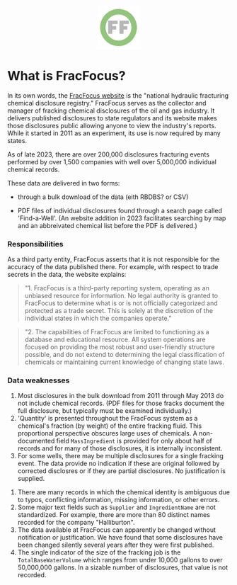 <center> <img src="images/header_logo.png" width="100"/></center>

<!-- 
To do:

What should be here:
X PDF vs bulk
X third party organization
Xnot responsible for accuracy of data
overview of complaints
list of obstacles
-->

# What is FracFocus?

In its own words, the [FracFocus website](https://fracfocus.org/) is the "national hydraulic fracturing chemical disclosure registry." FracFocus serves as the collector and manager of fracking chemical disclosures of the oil and gas industry. It delivers published disclosures to state regulators and its website  makes those disclosures public allowing anyone to view the industry's reports. While it started in 2011 as an experiment, its use is now required by many states.

As of late 2023, there are over 200,000 disclosures fracturing events performed by over 1,500 companies with well over 5,000,000 individual chemical records.

These data are delivered in two forms: 
- through a bulk download of the data (eith RBDBS? or CSV)
<!-- provide a example of the PDF -->
- PDF files of individual disclosures found through a search page called 'Find-a-Well'. (An website addition in 2023 facilitates searching by map and an abbreivated chemical list before the PDF is delivered.) 

### Responsibilities 
As a third party entity, FracFocus asserts that it is not responsible for the accuracy of the data published there.  For example, with respect to trade secrets in the data, the website explains:

>"1. FracFocus is a third-party reporting system, operating as an unbiased resource for information. No legal authority is granted to FracFocus to determine what is or is not officially categorized and protected as a trade secret. This is solely at the discretion of the individual states in which the companies operate."

>"2. The capabilities of FracFocus are limited to functioning as a database and educational resource. All system operations are focused on providing the most robust and user-friendly structure possible, and do not extend to determining the legal classification of chemicals or maintaining current knowledge of changing state laws.

### Data weaknesses
<!-- FracFocus provides minimal data checking and standardization.-->  

1. Most disclosures in the bulk download from 2011 through May 2013 do not include chemical records. (PDF files for those fracks document the full disclosure, but typically must be examined individually.)
1. 'Quantity' is presented throughout the FracFocus system as a chemical's fraction (by weight) of the entire fracking fluid.  This proportional perspective obscures large uses of chemicals.  A non-documented field `MassIngredient` is provided for only about half of records and for many of those disclosures, it is internally inconsistent.
1. For some wells, there may be multiple disclosures for a single fracking event.  The data provide no indication if these are original followed by corrected disclosres or if they are partial disclosures.  No justification is supplied.
<!-- 1. A substantial number of disclosures duplicate chemical records. To keep from overestimating chemical quantity, users must  find and remove such redundancy. -->
1. There are many records in which the chemical identity is ambiguous due to typos, conflicting information, missing information, or other errors.
1. Some major text fields such as `Supplier` and `IngredientName` are not standardized.  For example, there are more than 80 distinct names recorded for the company "Halliburton".
1. The data available at FracFocus can apparently be changed without notification or justification.  We have found that some disclosures have been changed silently several years after they were first published.
1. The single indicator of the size of the fracking job is the `TotalBaseWaterVolume` which ranges from under 10,000 gallons to over 50,000,000 gallons. In a sizable number of disclosures, that value is not recorded.
